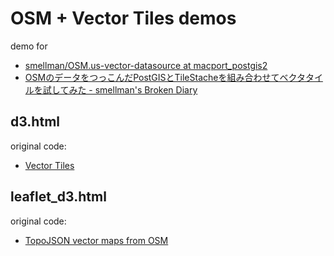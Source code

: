 # OSM + Vector Tiles demos

demo for

- [smellman/OSM.us-vector-datasource at macport_postgis2](https://github.com/smellman/OSM.us-vector-datasource/tree/macport_postgis2) 
- [OSMのデータをつっこんだPostGISとTileStacheを組み合わせてベクタタイルを試してみた - smellman's Broken Diary](http://smellman.hatenablog.com/entry/2014/10/18/030234)

## d3.html

original code:

- [Vector Tiles](http://bl.ocks.org/mbostock/5593150)

## leaflet_d3.html

original code:

- [TopoJSON vector maps from OSM](https://gist.github.com/NelsonMinar/5851197)
